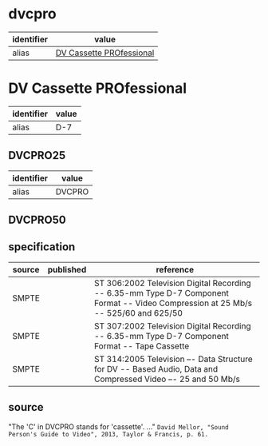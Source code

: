 # dvcpro

| identifier  | value
| ----------- | -----
| alias       | [DV Cassette PROfessional](#dv-cassette-professional)

# DV Cassette PROfessional
| identifier | value
| ---------- | -----
| alias      | D-7

## DVCPRO25
| identifier | value
| ---------- | -----
| alias      | DVCPRO

## DVCPRO50

## specification
| source | published | reference
| ------ | --------- | ---------
| SMPTE  |           | ST 306:2002 Television Digital Recording -- 6.35-mm Type D-7 Component Format -- Video Compression at 25 Mb/s -- 525/60 and 625/50
| SMPTE  |           | ST 307:2002 Television Digital Recording -- 6.35-mm Type D-7 Component Format -- Tape Cassette
| SMPTE  |           | ST 314:2005 Television –- Data Structure for DV -- Based Audio, Data and Compressed Video –- 25 and 50 Mb/s

## source
"The 'C' in DVCPRO stands for 'cassette'. ..." `David Mellor, "Sound Person's Guide to Video", 2013, Taylor & Francis, p. 61.`
